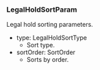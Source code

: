 ### LegalHoldSortParam
Legal hold sorting parameters.

- type: LegalHoldSortType
  - Sort type.
- sortOrder: SortOrder
  - Sorts by order.
